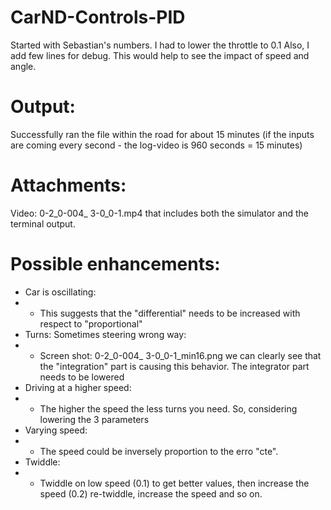 # CarND-Controls-PID

Started with Sebastian's numbers. I had to lower the throttle to 0.1
Also, I add few lines for debug. This would help to see the impact of speed and angle.

# Output:
Successfully ran the file within the road for about 15 minutes (if the inputs are coming every second - the log-video is 960 seconds = 15 minutes)

# Attachments:
Video: 0-2_0-004_ 3-0_0-1.mp4 that includes both the simulator and the terminal output.

# Possible enhancements:
* Car is oscillating:
* * This suggests that the "differential" needs to be increased with respect to "proportional"
* Turns: Sometimes steering wrong way:
* * Screen shot: 0-2_0-004_ 3-0_0-1_min16.png we can clearly see that the "integration" part is causing this behavior. The integrator part needs to be lowered
* Driving at a higher speed:
* * The higher the speed the less turns you need. So, considering lowering the 3 parameters
* Varying speed:
* * The speed could be inversely proportion to the erro "cte".
* Twiddle:
* * Twiddle on low speed (0.1) to get better values, then increase the speed (0.2) re-twiddle, increase the speed  and so on.
